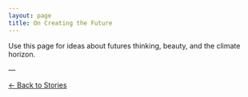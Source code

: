 ```yaml
---
layout: page
title: On Creating the Future
---
```


Use this page for ideas about futures thinking, beauty, and the climate horizon.

—

[← Back to Stories](../index.html)
